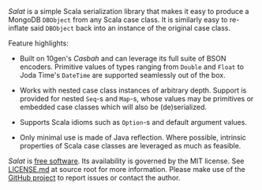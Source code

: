 *Salat* is a simple Scala serialization library that makes it easy to
produce a MongoDB `DBObject` from any Scala case class. It is
similarly easy to re-inflate said `DBObject` back into an instance of
the original case class.

Feature highlights:

* Built on 10gen's *Casbah* and can leverage its full suite of BSON
  encoders. Primitive values of types ranging from `Double` and
  `Float` to Joda Time's `DateTime` are supported seamlessly out of
  the box.

* Works with nested case class instances of arbitrary depth. Support
  is provided for nested `Seq`-s and `Map`-s, whose values may be
  primitives or embedded case classes which will also be
  (de)serialized.

* Supports Scala idioms such as `Option`-s and default argument values.

* Only minimal use is made of Java reflection. Where possible,
  intrinsic properties of Scala case classes are leveraged as much as
  feasible.

*Salat* is [free software][github-link]. Its availability is governed
by the MIT license. See [LICENSE.md][license] at source root for more
information. Please make use of the [GitHub project][github-link] to
report issues or contact the author.

[github-link]: https://github.com/maxaf/salat
[license]: https://github.com/maxaf/salat/blob/master/README.md
